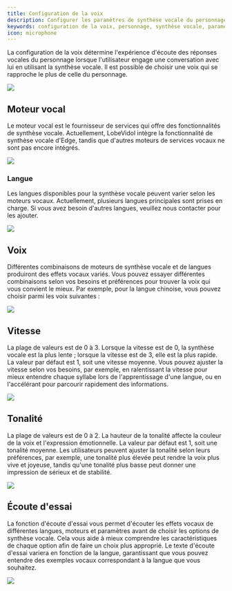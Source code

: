 ```yaml
---
title: Configuration de la voix
description: Configurer les paramètres de synthèse vocale du personnage
keywords: configuration de la voix, personnage, synthèse vocale, paramètres
icon: microphone
---
```


La configuration de la voix détermine l'expérience d'écoute des réponses vocales du personnage lorsque l'utilisateur engage une conversation avec lui en utilisant la synthèse vocale. Il est possible de choisir une voix qui se rapproche le plus de celle du personnage.

<Frame>
  <img src="https://oss.vidol.chat/assets/1d1cfdabce08b8097c3561358c2ba619.webp" />
</Frame>

## Moteur vocal

Le moteur vocal est le fournisseur de services qui offre des fonctionnalités de synthèse vocale. Actuellement, LobeVidol intègre la fonctionnalité de synthèse vocale d'Edge, tandis que d'autres moteurs de services vocaux ne sont pas encore intégrés.

<Frame>
  <img src="https://oss.vidol.chat/assets/dee3d8f963e5965d279ba70710ded7cb.webp" />
</Frame>

### Langue

Les langues disponibles pour la synthèse vocale peuvent varier selon les moteurs vocaux. Actuellement, plusieurs langues principales sont prises en charge. Si vous avez besoin d'autres langues, veuillez nous contacter pour les ajouter.

<Frame>
  <img src="https://oss.vidol.chat/assets/950939b62d2ee35ac35bc16e0b88ed43.webp" />
</Frame>

## Voix

Différentes combinaisons de moteurs de synthèse vocale et de langues produiront des effets vocaux variés. Vous pouvez essayer différentes combinaisons selon vos besoins et préférences pour trouver la voix qui vous convient le mieux. Par exemple, pour la langue chinoise, vous pouvez choisir parmi les voix suivantes :

<Frame>
  <img src="https://oss.vidol.chat/assets/7e7e0f4e03d068152ecaf554ec00e1dc.webp" />
</Frame>

## Vitesse

La plage de valeurs est de 0 à 3. Lorsque la vitesse est de 0, la synthèse vocale est la plus lente ; lorsque la vitesse est de 3, elle est la plus rapide. La valeur par défaut est 1, soit une vitesse moyenne. Vous pouvez ajuster la vitesse selon vos besoins, par exemple, en ralentissant la vitesse pour mieux entendre chaque syllabe lors de l'apprentissage d'une langue, ou en l'accélérant pour parcourir rapidement des informations.

<Frame>
  <img src="https://oss.vidol.chat/assets/2da15f471f3388f2f5e6e8653b4008bb.webp" />
</Frame>

## Tonalité

La plage de valeurs est de 0 à 2. La hauteur de la tonalité affecte la couleur de la voix et l'expression émotionnelle. La valeur par défaut est 1, soit une tonalité moyenne. Les utilisateurs peuvent ajuster la tonalité selon leurs préférences, par exemple, une tonalité plus élevée peut rendre la voix plus vive et joyeuse, tandis qu'une tonalité plus basse peut donner une impression de sérieux et de stabilité.

<Frame>
  <img src="https://oss.vidol.chat/assets/49e31e0775a13d73bb33b04fb44b5b48.webp" />
</Frame>

## Écoute d'essai

La fonction d'écoute d'essai vous permet d'écouter les effets vocaux de différentes langues, moteurs et paramètres avant de choisir les options de synthèse vocale. Cela vous aide à mieux comprendre les caractéristiques de chaque option afin de faire un choix plus approprié. Le texte d'écoute d'essai variera en fonction de la langue, garantissant que vous pouvez entendre des exemples vocaux correspondant à la langue que vous souhaitez.

<Frame>
  <img src="https://oss.vidol.chat/assets/ed6ba0a3716b0b28dfe514a03fb3dc75.webp" />
</Frame>

